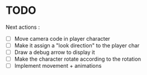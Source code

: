 # TODO

Next actions : 
- [ ] Move camera code in player character
- [ ] Make it assign a "look direction" to the player char
- [ ] Draw a debug arrow to display it
- [ ] Make the character rotate according to the rotation
- [ ] Implement movement + animations
